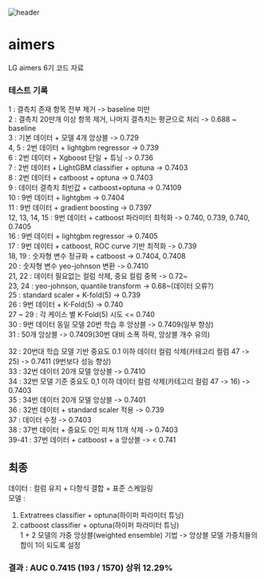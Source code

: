 ![header](https://capsule-render.vercel.app/api?type=rounded&height=300&color=gradient&text=AIMERS)

# aimers
LG aimers 6기 코드 자료

### 테스트 기록
1 : 결측치 존재 항목 전부 제거 -> baseline 미만   
2 : 결측치 20만개 이상 항목 제거, 나머지 결측치는 평균으로 처리 -> 0.688 ~ baseline   
3 : 기본 데이터 + 모델 4개 앙상블 -> 0.729   
4, 5 : 2번 데이터 + lightgbm regressor -> 0.739   
6 : 2번 데이터 + Xgboost 단일 + 튜닝 -> 0.736   
7 : 2번 데이터 + LightGBM classifier + optuna -> 0.7403   
8 : 2번 데이터 + catboost + optuna -> 0.7403   
9 : 데이터 결측치 최빈값 + catboost+optuna -> 0.74109    
10 : 9번 데이터 + lightgbm -> 0.7404    
11 : 9번 데이터 + gradient boosting -> 0.7397   
12, 13, 14, 15 : 9번 데이터 + catboost 파라미터 최적화 -> 0.740, 0.739, 0.740, 0.7405   
16 : 9번 데이터 + lightgbm regressor -> 0.7405   
17 : 9번 데이터 + catboost, ROC curve 기반 최적화 -> 0.739   
18, 19 : 숫자형 변수 정규화 + catboost -> 0.7404, 0.7408    
20 : 숫자형 변수 yeo-johnson 변환 -> 0.7410   
21, 22 : 데이터 필요없는 컬럼 삭제, 중요 컬럼 중복 -> 0.72~   
23, 24 : yeo-johnson, quantile transform -> 0.68~(데이터 오류?)   
25 : standard scaler + K-fold(5) -> 0.739   
26 : 9번 데이터 + K-Fold(5) -> 0.740   
27 ~ 29 : 각 케이스 별 K-Fold(5) 시도 <= 0.740   
30 : 9번 데이터 동일 모델 20번 학습 후 앙상블 -> 0.7409(일부 향상)    
31 : 50개 앙상블 -> 0.7409(30번 대비 소폭 하락, 앙상블 개수 유의)   

32 : 20번대 학습 모델 기반 중요도 0.1 이하 데이터 컬럼 삭제(카테고리 컬럼 47 -> 25) -> 0.7411 (9번보다 성능 향상)   
33 : 32번 데이터 20개 모델 앙상블 -> 0.7410    
34 : 32번 모델 기준 중요도 0,1 이하 데이터 컬럼 삭제(카테고리 컬럼 47 -> 16) -> 0.7403   
35 : 34번 데이터 20개 모델 앙상블 -> 0.7401   
36 : 32번 데이터 + standard scaler 적용 -> 0.739   
37 : 데이터 수정 -> 0.7403   
38 : 37번 데이터 + 중요도 0인 피쳐 11개 삭제 -> 0.7403   
39-41 : 37번 데이터 + catboost + a 앙상블 -> < 0.741   
   
## 최종   
데이터 : 컬럼 유지 + 다항식 결합 + 표준 스케일링   
모델 :   
1. Extratrees classifier + optuna(하이퍼 파라미터 튜닝)   
2. catboost classifier + optuna(하이퍼 파라미터 튜닝)   
1 + 2 모델의 가중 앙상블(weighted ensemble) 기법 -> 앙상블 모델 가중치들의 합이 1이 되도록 설정   
   
### 결과 : AUC 0.7415 (193 / 1570) 상위 12.29%   

